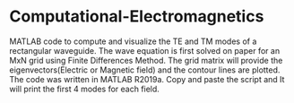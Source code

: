 # Computational-Electromagnetics
MATLAB code to compute and visualize the TE and TM modes of a rectangular waveguide. 
The wave equation is first solved on paper for an MxN grid using Finite Differences Method. 
The grid matrix will provide the eigenvectors(Electric or Magnetic field) and the contour lines are plotted. 
The code was written in MATLAB R2019a. Copy and paste the script and It will print the first 4 modes for each field.

